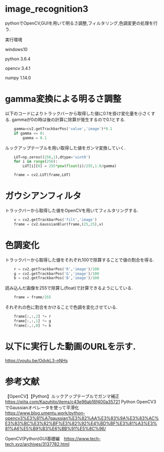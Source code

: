 # image_recognition3
pythonでOpenCV,GUIを用いて明るさ調整,フィルタリング,色調変更の処理を行う.

実行環境

windows10

python  3.6.4

opencv  3.4.1

numpy   1.14.0
# gamma変換による明るさ調整
以下のコードによりトラックバーから取得した値に0.1を掛け変化量を小さくする.
gammaが0の時は後の計算に除算が発生するので0.1とする.
```python
    gamma=cv2.getTrackbarPos('value','image')*0.1
    if gamma == 0:
        gamma = 0.1
```
ルックアップテーブルを用い取得した値をガンマ変換していく.
```python
    LUT=np.zeros((256,1),dtype='uint8')
    for i in range(256):
        LUT[i][0] = 255*pow(float(i)/255,1.0/gamma)

    frame = cv2.LUT(frame,LUT)
```
# ガウシアンフィルタ
トラックバーから取得した値をOpenCVを用いてフィルタリングする.
```python
    v = cv2.getTrackbarPos('filt','image')
    frame = cv2.GaussianBlur(frame,(25,25),v)
```
# 色調変化
トラックバーから取得した値をそれぞれ100で除算することで値の割合を得る.
```python
    r = cv2.getTrackbarPos('R','image')/100
    g = cv2.getTrackbarPos('G','image')/100
    b = cv2.getTrackbarPos('B','image')/100
```
読み込んだ画像を255で除算し(float)で計算できるようにしている.
```python
    frame = frame/255
```
それぞれの色に割合をかけることで色調を変化させている.
```python
    frame[:,:,2] *= r
    frame[:,:,1] *= g
    frame[:,:,0] *= b
```
# 以下に実行した動画のURLを示す.
https://youtu.be/OdvkL3-nNHs

# 参考文献
【OpenCV】【Python】ルックアップテーブルでガンマ補正 https://qiita.com/Kazuhito/items/c43e96ab16f400a35721
Python OpenCV3でGaussianオペレータを使って平滑化 https://www.blog.umentu.work/python-opencv3%E3%81%A7gaussian%E3%82%AA%E3%83%9A%E3%83%AC%E3%83%BC%E3%82%BF%E3%82%92%E4%BD%BF%E3%81%A3%E3%81%A6%E5%B9%B3%E6%BB%91%E5%8C%96/

OpenCV(Python)GUI基礎編　https://www.tech-tech.xyz/archives/3137782.html
